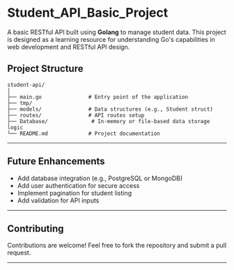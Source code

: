 # Student_API_Basic_Project
A basic RESTful API built using **Golang** to manage student data. This project is designed as a learning resource for understanding Go's capabilities in web development and RESTful API design.
## Project Structure

```
student-api/
│
├── main.go               # Entry point of the application
├── tmp/
├── models/               # Data structures (e.g., Student struct)
├── routes/               # API routes setup
├── Database/              # In-memory or file-based data storage logic
└── README.md             # Project documentation
```

---
## Future Enhancements

- Add database integration (e.g., PostgreSQL or MongoDB)
- Add user authentication for secure access
- Implement pagination for student listing
- Add validation for API inputs

---

## Contributing

Contributions are welcome! Feel free to fork the repository and submit a pull request.

---
